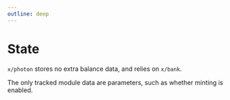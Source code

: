 ```yaml
---
outline: deep
---
```


# State

`x/photon` stores no extra balance data, and relies on `x/bank`.

The only tracked module data are parameters, such as whether minting is enabled.